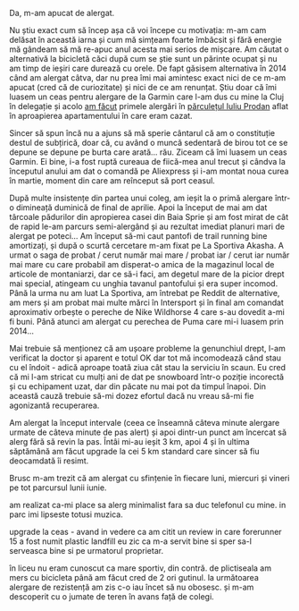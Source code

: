Da, m-am apucat de alergat.

Nu știu exact cum să încep așa că voi începe cu motivația: m-am cam delăsat în această iarna și cum mă simțeam foarte îmbâcsit și fără energie mă gândeam să mă re-apuc anul acesta mai serios de mișcare. Am căutat o alternativă la bicicletă căci după cum se știe sunt un părinte ocupat și nu am timp de ieșiri care durează cu orele. De fapt găsisem alternativa în 2014 când am alergat câtva, dar nu prea îmi mai amintesc exact nici de ce m-am apucat (cred că de curiozitate) și nici de ce am renunțat. Știu doar că îmi luasem un ceas pentru alergare de la Garmin care l-am dus cu mine la Cluj în delegație și acolo [am făcut](https://www.rusiczki.net/2014/08/22/alti-10-ani/) primele alergări în [părculețul Iuliu Prodan](https://www.openstreetmap.org/#map=18/46.75762/23.57206) aflat în aproapierea apartamentului în care eram cazat.

Sincer să spun încă nu a ajuns să mă sperie cântarul că am o constituție destul de subțirică, doar că, cu având o muncă sedentară de birou tot ce se depune se depune pe burta care arată... rău. Ziceam că îmi luasem un ceas Garmin. Ei bine, i-a fost ruptă cureaua de fiică-mea anul trecut și cândva la începutul anului am dat o comandă pe Aliexpress și i-am montat noua curea în martie, moment din care am reînceput să port ceasul.

După multe insistențe din partea unui coleg, am ieșit la o primă alergare într-o dimineață duminică de final de aprilie. Apoi la început de mai am dat târcoale pădurilor din apropierea casei din Baia Sprie și am fost mirat de cât de rapid le-am parcurs semi-alergând și au rezultat imediat planuri mari de alergat pe poteci... Am început să-mi caut pantofi de trail running bine amortizați, și după o scurtă cercetare m-am fixat pe La Sportiva Akasha. A urmat o saga de probat / cerut număr mai mare / probat iar / cerut iar număr mai mare cu care probabil am disperat-o amica de la magazinul local de articole de montaniarzi, dar ce să-i faci, am degetul mare de la picior drept mai special, atingeam cu unghia tavanul pantofului și era super incomod. Până la urma nu am luat La Sportiva, am întrebat pe Reddit de alternative, am mers și am probat mai multe mărci în Intersport și în final am comandat aproximativ orbește o pereche de Nike Wildhorse 4 care s-au dovedit a-mi fi buni. Până atunci am alergat cu perechea de Puma care mi-i luasem prin 2014...

Mai trebuie să menționez că am ușoare probleme la genunchiul drept, l-am verificat la doctor și aparent e totul OK dar tot mă incomodează când stau cu el îndoit - adică aproape toată ziua cât stau la serviciu în scaun. Eu cred că mi l-am stricat cu mulți ani de dat pe snowboard într-o poziție incorectă și cu echipament uzat, dar din păcate nu mai pot da timpul înapoi. Din această cauză trebuie să-mi dozez efortul dacă nu vreau să-mi fie agonizantă recuperarea.

Am alergat la început intervale (ceea ce înseamnă câteva minute alergare urmate de câteva minute de pas alert) și apoi dintr-un punct am încercat să alerg fără să revin la pas. Întâi mi-au ieșit 3 km, apoi 4 și în ultima săptămână am făcut upgrade la cei 5 km standard care sincer să fiu deocamdată îi resimt.

Brusc m-am trezit că am alergat cu sfințenie în fiecare luni, miercuri și vineri pe tot parcursul lunii iunie.

am realizat ca-mi place sa alerg minimalist fara sa duc telefonul cu mine. in parc imi lipseste totusi muzica.

upgrade la ceas - avand in vedere ca am citit un review in care forerunner 15 a fost numit plastic landfill eu zic ca m-a servit bine si sper sa-l serveasca bine si pe urmatorul proprietar.

în liceu nu eram cunoscut ca mare sportiv, din contră. de plictiseala am mers cu bicicleta până am făcut cred de 2 ori gutinul. la următoarea alergare de rezistență am zis c-o iau încet să nu obosesc. și m-am descoperit cu o jumate de teren în avans față de colegi.
